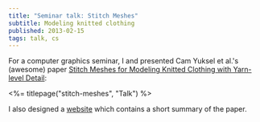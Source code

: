 ```yaml
---
title: "Seminar talk: Stitch Meshes"
subtitle: Modeling knitted clothing
published: 2013-02-15
tags: talk, cs
---
```


For a computer graphics seminar, I and presented Cam Yuksel et al.'s (awesome) paper [Stitch Meshes for Modeling Knitted Clothing with Yarn-level Detail](http://www.cemyuksel.com/research/stitchmeshes/):

<%= titlepage("stitch-meshes", "Talk") %>

I also designed a [website](http://www.cg.cs.tu-bs.de/teaching/seminars/ws1213/CG/webpages/SebastianMorr/) which contains a short summary of the paper.
